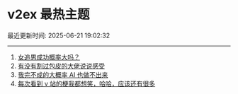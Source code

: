 # v2ex 最热主题

最近更新时间: 2025-06-21 19:02:32

--- 
1. [女追男成功概率大吗？](https://www.v2ex.com/t/1140058) 
2. [有没有割过包皮的大佬说说感受](https://www.v2ex.com/t/1140073) 
3. [我完不成的大概率 AI 也做不出来](https://www.v2ex.com/t/1140068) 
4. [每次看到 v 站的梗我都想笑，哈哈，应该还有很多](https://www.v2ex.com/t/1140105) 
